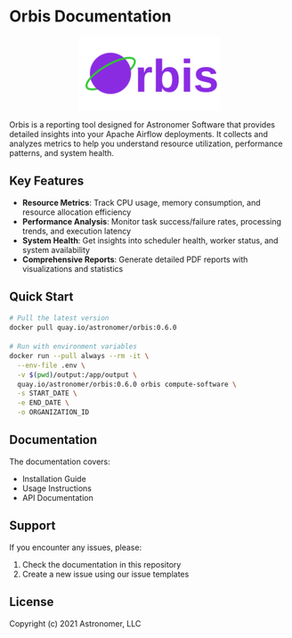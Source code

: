 # Orbis Documentation
<div style="text-align:center">
   <img src="docs/assets/orbis_logo.svg" width="50%" alt="Orbis Logo">
</div>

Orbis is a reporting tool designed for Astronomer Software that provides detailed insights into your Apache Airflow deployments. It collects and analyzes metrics to help you understand resource utilization, performance patterns, and system health.

## Key Features

- **Resource Metrics**: Track CPU usage, memory consumption, and resource allocation efficiency
- **Performance Analysis**: Monitor task success/failure rates, processing trends, and execution latency
- **System Health**: Get insights into scheduler health, worker status, and system availability
- **Comprehensive Reports**: Generate detailed PDF reports with visualizations and statistics

## Quick Start

```bash
# Pull the latest version
docker pull quay.io/astronomer/orbis:0.6.0

# Run with environment variables
docker run --pull always --rm -it \
  --env-file .env \
  -v $(pwd)/output:/app/output \
  quay.io/astronomer/orbis:0.6.0 orbis compute-software \
  -s START_DATE \
  -e END_DATE \
  -o ORGANIZATION_ID
```

## Documentation

The documentation covers:
- Installation Guide
- Usage Instructions
- API Documentation

## Support

If you encounter any issues, please:
1. Check the documentation in this repository
2. Create a new issue using our issue templates

## License

Copyright (c) 2021 Astronomer, LLC
